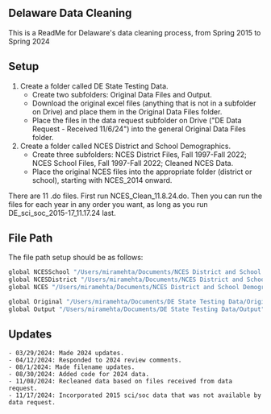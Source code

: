 
## Delaware Data Cleaning

This is a ReadMe for Delaware's data cleaning process, from Spring 2015 to Spring 2024 

## Setup
1. Create a folder called DE State Testing Data.
    -  Create two subfolders: Original Data Files and Output.
    -  Download the original excel files (anything that is not in a subfolder on Drive) and place them in the Original Data Files folder.
    -  Place the files in the data request subfolder on Drive ("DE Data Request - Received 11/6/24") into the general Original Data Files folder.
2. Create a folder called NCES District and School Demographics.
    - Create three subfolders: NCES District Files, Fall 1997-Fall 2022; NCES School Files, Fall 1997-Fall 2022; Cleaned NCES Data.
    - Place the original NCES files into the appropriate folder (district or school), starting with NCES_2014 onward.

There are 11 .do files. First run NCES_Clean_11.8.24.do.  Then you can run the files for each year in any order you want, as long as you run DE_sci_soc_2015-17_11.17.24 last.

## File Path

The file path setup should be as follows: 

```bash
global NCESSchool "/Users/miramehta/Documents/NCES District and School Demographics/NCES School Files, Fall 1997-Fall 2022"
global NCESDistrict "/Users/miramehta/Documents/NCES District and School Demographics/NCES District Files, Fall 1997-Fall 2022"
global NCES "/Users/miramehta/Documents/NCES District and School Demographics/Cleaned NCES Data"

global Original "/Users/miramehta/Documents/DE State Testing Data/Original Data Files"
global Output "/Users/miramehta/Documents/DE State Testing Data/Output"
```
## Updates

    - 03/29/2024: Made 2024 updates.
    - 04/12/2024: Responded to 2024 review comments.
    - 08/1/2024: Made filename updates.
    - 08/30/2024: Added code for 2024 data.
    - 11/08/2024: Recleaned data based on files received from data request.
    - 11/17/2024: Incorporated 2015 sci/soc data that was not available by data request.
